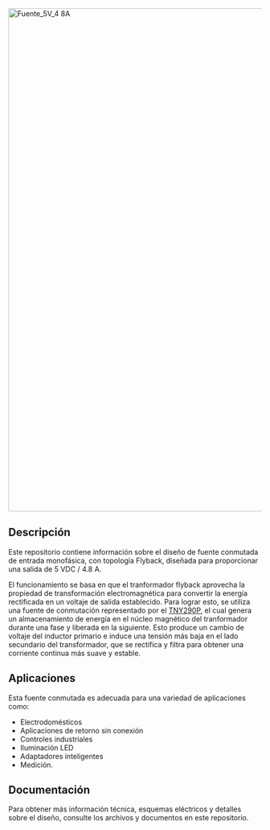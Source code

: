 
<img width="1000" alt="Fuente_5V_4 8A" src="https://github.com/AlanRavelo/Power_flyback_4.8A/assets/88397949/fb821288-8b77-4366-9bef-5bbf648218e7">


## Descripción

Este repositorio contiene información sobre el diseño de fuente conmutada de entrada monofásica, con topología Flyback, diseñada para proporcionar una salida de 5 VDC / 4.8 A.

El funcionamiento se basa en que el tranformador flyback aprovecha la propiedad de transformación electromagnética para convertir la energía rectificada en un voltaje de salida establecido. Para lograr esto, se utiliza una fuente de conmutación representado por el [TNY290P](https://www.power.com/sites/default/files/documents/tinyswitch-4_family_datasheetTW.pdf), el cual genera un almacenamiento de energía en el núcleo magnético del tranformador durante una fase y liberada en la siguiente. Esto produce un cambio de voltaje del inductor primario e induce una tensión más baja en el lado secundario del transformador, que se rectifica y filtra para obtener una corriente continua más suave y estable.
 
## Aplicaciones

Esta fuente conmutada es adecuada para una variedad de aplicaciones como:
* Electrodomésticos
* Aplicaciones de retorno sin conexión
* Controles industriales
* Iluminación LED
* Adaptadores inteligentes
* Medición.

## Documentación

Para obtener más información técnica, esquemas eléctricos y detalles sobre el diseño, consulte los archivos y documentos en este repositorio.
